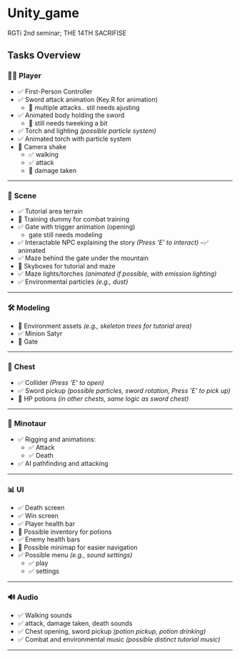 # Unity_game
RGTi 2nd seminar;  THE 14TH SACRIFISE

## **Tasks Overview**

### 🧑‍🎮 **Player**
- ✅ First-Person Controller  
- ✅ Sword attack animation (Key.R for animation)
    - 🔲 multiple attacks.. stil needs ajusting
- ✅ Animated body holding the sword
    - 🔲 still needs tweeking a bit
- ✅ Torch and lighting *(possible particle system)*  
- ✅ Animated torch with particle system  
- 🔲 Camera shake
    - ✅ walking
    - ✅ attack
    - 🔲 damage taken

---

### 🌄 **Scene**
- ✅ Tutorial area terrain  
- 🔲 Training dummy for combat training  
- ✅ Gate with trigger animation (opening)
    - gate still needs modeling 
- ✅ Interactable NPC explaining the story *(Press 'E' to interact)*
      -✅ animated
- ✅ Maze behind the gate under the mountain  
- 🔲 Skyboxes for tutorial and maze  
- ✅ Maze lights/torches *(animated if possible, with emission lighting)*  
- ✅ Environmental particles *(e.g., dust)*  

---

### 🛠️ **Modeling**
- 🔲 Environment assets *(e.g., skeleton trees for tutorial area)*  
- ✅ Minion Satyr
- 🔲 Gate

---

### 💎 **Chest**
- ✅ Collider *(Press 'E' to open)*  
- ✅ Sword pickup *(possible particles, sword rotation, Press 'E' to pick up)*  
- 🔲 HP potions *(in other chests, same logic as sword chest)*  

---

### 🐂 **Minotaur**
- ✅ Rigging and animations:
  - ✅ Attack  
  - ✅ Death  
- ✅ AI pathfinding and attacking  

---

### 📊 **UI**
- ✅ Death screen  
- ✅ Win screen  
- ✅ Player health bar  
- 🔲 Possible inventory for potions  
- ✅ Enemy health bars  
- 🔲 Possible minimap for easier navigation  
- ✅ Possible menu *(e.g., sound settings)*
    - ✅ play
    - ✅ settings

---

### 🔊 **Audio**
- ✅ Walking sounds
- ✅ attack, damage taken, death sounds  
- ✅ Chest opening, sword pickup *(potion pickup, potion drinking)*  
- ✅ Combat and environmental music *(possible distinct tutorial music)*  

---
